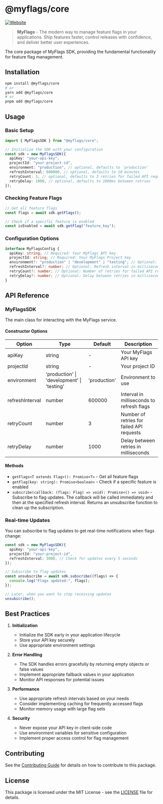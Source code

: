 # @myflags/core

[![Website](https://img.shields.io/badge/website-myflags.io-blue)](https://myflags.io)

> **MyFlags** - The modern way to manage feature flags in your applications. Ship features faster, control releases with confidence, and deliver better user experiences.

The core package of MyFlags SDK, providing the fundamental functionality for feature flag management.

## Installation

```bash
npm install @myflags/core
# or
yarn add @myflags/core
# or
pnpm add @myflags/core
```

## Usage

### Basic Setup

```typescript
import { MyFlagsSDK } from "@myflags/core";

// Initialize the SDK with your configuration
const sdk = new MyFlagsSDK({
  apiKey: "your-api-key",
  projectId: "your-project-id",
  environment: "production", // optional, defaults to 'production'
  refreshInterval: 600000, // optional, defaults to 10 minutes
  retryCount: 3, // optional, defaults to 3 retries for failed API requests
  retryDelay: 1000, // optional, defaults to 1000ms between retries
});
```

### Checking Feature Flags

```typescript
// Get all feature flags
const flags = await sdk.getFlags();

// Check if a specific feature is enabled
const isEnabled = await sdk.getFlag("feature_key");
```

### Configuration Options

```typescript
interface MyFlagsConfig {
  apiKey: string; // Required: Your MyFlags API key
  projectId: string; // Required: Your MyFlags Project key
  environment?: "production" | "development" | "testing"; // Optional: Environment
  refreshInterval?: number; // Optional: Refresh interval in milliseconds
  retryCount?: number; // Optional: Number of retries for failed API requests
  retryDelay?: number; // Optional: Delay between retries in milliseconds
}
```

## API Reference

### MyFlagsSDK

The main class for interacting with the MyFlags service.

#### Constructor Options

| Option          | Type                                       | Default      | Description                               |
| --------------- | ------------------------------------------ | ------------ | ----------------------------------------- |
| apiKey          | string                                     | -            | Your MyFlags API key                      |
| projectId       | string                                     | -            | Your project ID                           |
| environment     | 'production' \| 'development' \| 'testing' | 'production' | Environment to use                        |
| refreshInterval | number                                     | 600000       | Interval in milliseconds to refresh flags |
| retryCount      | number                                     | 3            | Number of retries for failed API requests |
| retryDelay      | number                                     | 1000         | Delay between retries in milliseconds     |

#### Methods

- `getFlags<T extends Flag>(): Promise<T>` - Get all feature flags
- `getFlag(key: string): Promise<boolean>` - Check if a specific feature is enabled
- `subscribe(callback: (flags: Flag) => void): Promise<() => void>` - Subscribe to flag updates. The callback will be called immediately and then at the specified refresh interval. Returns an unsubscribe function to clean up the subscription.

### Real-time Updates

You can subscribe to flag updates to get real-time notifications when flags change:

```typescript
const sdk = new MyFlagsSDK({
  apiKey: "your-api-key",
  projectId: "your-project-id",
  refreshInterval: 5000, // Check for updates every 5 seconds
});

// Subscribe to flag updates
const unsubscribe = await sdk.subscribe((flags) => {
  console.log("Flags updated:", flags);
});

// Later, when you want to stop receiving updates
unsubscribe();
```

## Best Practices

1. **Initialization**

   - Initialize the SDK early in your application lifecycle
   - Store your API key securely
   - Use appropriate environment settings

2. **Error Handling**

   - The SDK handles errors gracefully by returning empty objects or false values
   - Implement appropriate fallback values in your application
   - Monitor API responses for potential issues

3. **Performance**

   - Use appropriate refresh intervals based on your needs
   - Consider implementing caching for frequently accessed flags
   - Monitor memory usage with large flag sets

4. **Security**
   - Never expose your API key in client-side code
   - Use environment variables for sensitive configuration
   - Implement proper access control for flag management

## Contributing

See the [Contributing Guide](../../CONTRIBUTING.md) for details on how to contribute to this package.

## License

This package is licensed under the MIT License - see the [LICENSE](../../LICENSE) file for details.

